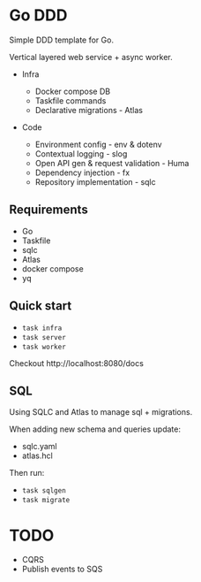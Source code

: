 # Go DDD

Simple DDD template for Go.

Vertical layered web service + async worker.

- Infra
  - Docker compose DB
  - Taskfile commands
  - Declarative migrations - Atlas

- Code
  - Environment config - env & dotenv
  - Contextual logging - slog
  - Open API gen & request validation - Huma
  - Dependency injection - fx
  - Repository implementation - sqlc

## Requirements

- Go
- Taskfile
- sqlc
- Atlas
- docker compose
- yq

## Quick start

- `task infra`
- `task server`
- `task worker`

Checkout http://localhost:8080/docs

## SQL

Using SQLC and Atlas to manage sql + migrations.

When adding new schema and queries update:
- sqlc.yaml
- atlas.hcl

Then run:
- `task sqlgen`
- `task migrate`

# TODO

- CQRS
- Publish events to SQS

